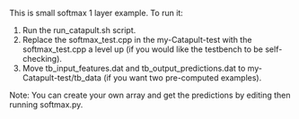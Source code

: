 This is small softmax 1 layer example. To run it:
1. Run the run_catapult.sh script.
2. Replace the softmax_test.cpp in the my-Catapult-test with the softmax_test.cpp a level up (if you would like the testbench to be self-checking).
3. Move tb_input_features.dat and tb_output_predictions.dat to my-Catapult-test/tb_data (if you want two pre-computed examples).

Note: You can create your own array and get the predictions by editing then running softmax.py. 
